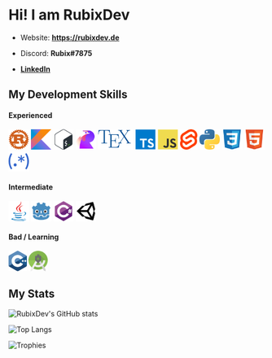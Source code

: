 # Hi! I am RubixDev

- Website: **https://rubixdev.de**

- Discord: **Rubix#7875**
- [**LinkedIn**](https://www.linkedin.com/in/silas-groh-68956b236/)

## My Development Skills
#### Experienced
<p>
    <img alt="Rust" title="Rust" src="icons/rust.svg" height="40">
    <img alt="Kotlin" title="Kotlin" src="icons/kotlin.svg" height="40">
    <img alt="Bash" title="Bash" src="icons/bash.svg" height="40">
    <a href="https://github.com/RubixDev/roost"><img alt="Roost" title="Roost" src="icons/roost.png" height="40"></a>
    <img alt="TeX" title="TeX" src="icons/tex.svg" height="40">
    <img alt="TypeScript" title="TypeScript" src="icons/typescript.svg" height="40">
    <img alt="JavaScript" title="JavaScript" src="icons/javascript.svg" height="40">
    <img alt="Svelte" title="Svelte" src="icons/svelte.svg" height="40">
    <img alt="Python" title="Python" src="icons/python.svg" height="40">
    <img alt="CSS" title="CSS" src="icons/css.svg" height="40">
    <img alt="HTML" title="HTML" src="icons/html.svg" height="40">
    <img alt="Regular Expressions" title="Regular Expressions" src="icons/regex.svg" height="40">
</p>

#### Intermediate
<p>
    <img alt="Java" title="Java" src="icons/java.svg" height="40">
    <img alt="Godot" title="Godot" src="icons/godot.svg" height="40">
    <img alt="C#" title="C#" src="icons/csharp.svg" height="40">
    <img alt="Unity" title="Unity" src="icons/unity.svg" height="40">
</p>

#### Bad / Learning
<p>
    <img alt="C++" title="C++" src="icons/cpp.svg" height="40">
    <img alt="Android Studio" title="Android Studio" src="icons/android-studio.svg" height="40">
</p>

## My Stats
![RubixDev's GitHub stats](https://github-readme-stats.vercel.app/api?username=RubixDev&show_icons=true&theme=dracula&include_all_commits=true)

![Top Langs](https://github-readme-stats.vercel.app/api/top-langs/?username=RubixDev&theme=dracula&langs_count=20&layout=compact)

![Trophies](https://github-profile-trophy.vercel.app/?username=RubixDev&theme=dracula&margin-w=5&margin-h=5&column=3&row=6)

